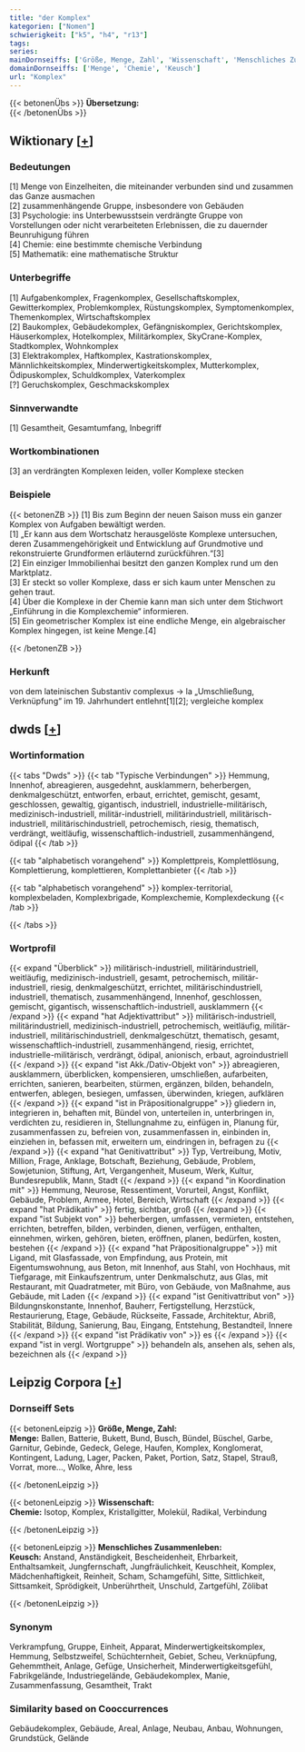 ```yaml
---
title: "der Komplex"
kategorien: ["Nomen"]
schwierigkeit: ["k5", "h4", "r13"]
tags:
series:
mainDornseiffs: ['Größe, Menge, Zahl', 'Wissenschaft', 'Menschliches Zusammenleben']
domainDornseiffs: ['Menge', 'Chemie', 'Keusch']
url: "Komplex"
---
```


{{< betonenÜbs >}}
**Übersetzung:**  
{{< /betonenÜbs >}}

## Wiktionary [[+](https://de.wiktionary.org/wiki/Komplex)]

### Bedeutungen
[1] Menge von Einzelheiten, die miteinander verbunden sind und zusammen das Ganze ausmachen  
[2] zusammenhängende Gruppe, insbesondere von Gebäuden  
[3] Psychologie: ins Unterbewusstsein verdrängte Gruppe von Vorstellungen oder nicht verarbeiteten Erlebnissen, die zu dauernder Beunruhigung führen  
[4] Chemie: eine bestimmte chemische Verbindung  
[5] Mathematik: eine mathematische Struktur  

### Unterbegriffe
[1] Aufgabenkomplex, Fragenkomplex, Gesellschaftskomplex, Gewitterkomplex, Problemkomplex, Rüstungskomplex, Symptomenkomplex, Themenkomplex, Wirtschaftskomplex  
[2] Baukomplex, Gebäudekomplex, Gefängniskomplex, Gerichtskomplex, Häuserkomplex, Hotelkomplex, Militärkomplex, SkyCrane-Komplex, Stadtkomplex, Wohnkomplex  
[3] Elektrakomplex, Haftkomplex, Kastrationskomplex, Männlichkeitskomplex, Minderwertigkeitskomplex, Mutterkomplex, Ödipuskomplex, Schuldkomplex, Vaterkomplex  
[?] Geruchskomplex, Geschmackskomplex  

### Sinnverwandte
[1] Gesamtheit, Gesamtumfang, Inbegriff  

### Wortkombinationen
[3] an verdrängten Komplexen leiden, voller Komplexe stecken  

### Beispiele
{{< betonenZB >}}
[1] Bis zum Beginn der neuen Saison muss ein ganzer Komplex von Aufgaben bewältigt werden.  
[1] „Er kann aus dem Wortschatz herausgelöste Komplexe untersuchen, deren Zusammengehörigkeit und Entwicklung auf Grundmotive und rekonstruierte Grundformen erläuternd zurückführen.“[3]  
[2] Ein einziger Immobilienhai besitzt den ganzen Komplex rund um den Marktplatz.  
[3] Er steckt so voller Komplexe, dass er sich kaum unter Menschen zu gehen traut.  
[4] Über die Komplexe in der Chemie kann man sich unter dem Stichwort „Einführung in die Komplexchemie“ informieren.  
[5] Ein geometrischer Komplex ist eine endliche Menge, ein algebraischer Komplex hingegen, ist keine Menge.[4]  

{{< /betonenZB >}}
### Herkunft
von dem lateinischen Substantiv complexus → la „Umschließung, Verknüpfung“ im 19. Jahrhundert entlehnt[1][2]; vergleiche komplex  



## dwds [[+](https://www.dwds.de/wb/Komplex)]

### Wortinformation
{{< tabs "Dwds" >}}
{{< tab "Typische Verbindungen" >}}
Hemmung, Innenhof, abreagieren, ausgedehnt, ausklammern, beherbergen, denkmalgeschützt, entworfen, erbaut, errichtet, gemischt, gesamt, geschlossen, gewaltig, gigantisch, industriell, industrielle-militärisch, medizinisch-industriell, militär-industriell, militärindustriell, militärisch-industriell, militärischindustriell, petrochemisch, riesig, thematisch, verdrängt, weitläufig, wissenschaftlich-industriell, zusammenhängend, ödipal
{{< /tab >}}

{{< tab "alphabetisch vorangehend" >}}
Komplettpreis, Komplettlösung, Komplettierung, komplettieren, Komplettanbieter
{{< /tab >}}

{{< tab "alphabetisch vorangehend" >}}
komplex-territorial, komplexbeladen, Komplexbrigade, Komplexchemie, Komplexdeckung
{{< /tab >}}

{{< /tabs >}}

### Wortprofil
{{< expand "Überblick" >}} militärisch-industriell, militärindustriell, weitläufig, medizinisch-industriell, gesamt, petrochemisch, militär-industriell, riesig, denkmalgeschützt, errichtet, militärischindustriell, industriell, thematisch, zusammenhängend, Innenhof, geschlossen, gemischt, gigantisch, wissenschaftlich-industriell, ausklammern {{< /expand >}}
{{< expand "hat Adjektivattribut" >}} militärisch-industriell, militärindustriell, medizinisch-industriell, petrochemisch, weitläufig, militär-industriell, militärischindustriell, denkmalgeschützt, thematisch, gesamt, wissenschaftlich-industriell, zusammenhängend, riesig, errichtet, industrielle-militärisch, verdrängt, ödipal, anionisch, erbaut, agroindustriell {{< /expand >}}
{{< expand "ist Akk./Dativ-Objekt von" >}} abreagieren, ausklammern, überblicken, kompensieren, umschließen, aufarbeiten, errichten, sanieren, bearbeiten, stürmen, ergänzen, bilden, behandeln, entwerfen, ablegen, besiegen, umfassen, überwinden, kriegen, aufklären {{< /expand >}}
{{< expand "ist in Präpositionalgruppe" >}} gliedern in, integrieren in, behaften mit, Bündel von, unterteilen in, unterbringen in, verdichten zu, residieren in, Stellungnahme zu, einfügen in, Planung für, zusammenfassen zu, befreien von, zusammenfassen in, einbinden in, einziehen in, befassen mit, erweitern um, eindringen in, befragen zu {{< /expand >}}
{{< expand "hat Genitivattribut" >}} Typ, Vertreibung, Motiv, Million, Frage, Anklage, Botschaft, Beziehung, Gebäude, Problem, Sowjetunion, Stiftung, Art, Vergangenheit, Museum, Werk, Kultur, Bundesrepublik, Mann, Stadt {{< /expand >}}
{{< expand "in Koordination mit" >}} Hemmung, Neurose, Ressentiment, Vorurteil, Angst, Konflikt, Gebäude, Problem, Armee, Hotel, Bereich, Wirtschaft {{< /expand >}}
{{< expand "hat Prädikativ" >}} fertig, sichtbar, groß {{< /expand >}}
{{< expand "ist Subjekt von" >}} beherbergen, umfassen, vermieten, entstehen, errichten, betreffen, bilden, verbinden, dienen, verfügen, enthalten, einnehmen, wirken, gehören, bieten, eröffnen, planen, bedürfen, kosten, bestehen {{< /expand >}}
{{< expand "hat Präpositionalgruppe" >}} mit Ligand, mit Glasfassade, von Empfindung, aus Protein, mit Eigentumswohnung, aus Beton, mit Innenhof, aus Stahl, von Hochhaus, mit Tiefgarage, mit Einkaufszentrum, unter Denkmalschutz, aus Glas, mit Restaurant, mit Quadratmeter, mit Büro, von Gebäude, von Maßnahme, aus Gebäude, mit Laden {{< /expand >}}
{{< expand "ist Genitivattribut von" >}} Bildungnskonstante, Innenhof, Bauherr, Fertigstellung, Herzstück, Restaurierung, Etage, Gebäude, Rückseite, Fassade, Architektur, Abriß, Stabilität, Bildung, Sanierung, Bau, Eingang, Entstehung, Bestandteil, Innere {{< /expand >}}
{{< expand "ist Prädikativ von" >}} es {{< /expand >}}
{{< expand "ist in vergl. Wortgruppe" >}} behandeln als, ansehen als, sehen als, bezeichnen als {{< /expand >}}

## Leipzig Corpora [[+](https://corpora.uni-leipzig.de/en/res?word=Komplex&corpusId=deu_newscrawl-public_2018)]

### Dornseiff Sets
{{< betonenLeipzig >}}
**Größe, Menge, Zahl:**  
**Menge:** Ballen, Batterie, Bukett, Bund, Busch, Bündel, Büschel, Garbe, Garnitur, Gebinde, Gedeck, Gelege, Haufen, Komplex, Konglomerat, Kontingent, Ladung, Lager, Packen, Paket, Portion, Satz, Stapel, Strauß, Vorrat, more..., Wolke, Ähre, less  

{{< /betonenLeipzig >}}


{{< betonenLeipzig >}}
**Wissenschaft:**  
**Chemie:** Isotop, Komplex, Kristallgitter, Molekül, Radikal, Verbindung  

{{< /betonenLeipzig >}}


{{< betonenLeipzig >}}
**Menschliches Zusammenleben:**  
**Keusch:** Anstand, Anständigkeit, Bescheidenheit, Ehrbarkeit, Enthaltsamkeit, Jungfernschaft, Jungfräulichkeit, Keuschheit, Komplex, Mädchenhaftigkeit, Reinheit, Scham, Schamgefühl, Sitte, Sittlichkeit, Sittsamkeit, Sprödigkeit, Unberührtheit, Unschuld, Zartgefühl, Zölibat  

{{< /betonenLeipzig >}}

### Synonym
Verkrampfung, Gruppe, Einheit, Apparat, Minderwertigkeitskomplex, Hemmung, Selbstzweifel, Schüchternheit, Gebiet, Scheu, Verknüpfung, Gehemmtheit, Anlage, Gefüge, Unsicherheit, Minderwertigkeitsgefühl, Fabrikgelände, Industriegelände, Gebäudekomplex, Manie, Zusammenfassung, Gesamtheit, Trakt


### Similarity based on Cooccurrences
Gebäudekomplex, Gebäude, Areal, Anlage, Neubau, Anbau, Wohnungen, Grundstück, Gelände

